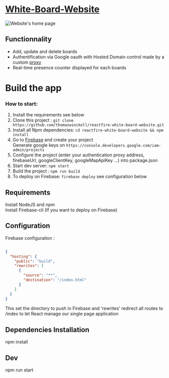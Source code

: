 [White-Board-Website](https://whiteboardtest.firebaseapp.com)
================================

![Website's home page](https://i.gyazo.com/eb5a78c522cb5a9012679ba53ac2269b.png)

Functionnality
-----------

* Add, update and delete boards
* Authentification via Google oauth with Hosted Domain control made by a custom [proxy](https://github.com/CremAlex/proxy-whiteboard)
* Real-time presence counter displayed for each boards


Build the app
=============

### How to start:

1. Install the requirements see below
2. Clone this project : `git clone https://github.com/thomaswinckell/reactfire-white-board-website.git`
3. Install all Npm dependencies: `cd reactfire-white-board-website && npm install`
4. Go to [Firebase](https://console.firebase.google.com) and create your project       
Generate google keys on `https://console.developers.google.com/iam-admin/projects`
5. Configure the project (enter your authentication proxy address, firebaseUrl, googleClientKey, googleMapApiKey ...) into package.json
6. Start dev server: `npm start`
6. Build the project : `npm run build`
7. To deploy on Firebase: `firebase deploy` see configuration below


Requirements
------------

Install NodeJS and npm     
Install Firebase-cli (If you want to deploy on Firebase)

Configuration
------------
 Firebase configuration : 
```json

{
  "hosting": {
    "public": "build",
    "rewrites": [
      {
        "source": "**",
        "destination": "/index.html"
      }
    ]
  }
}
```

This set the directory to push in Firebase and 'rewrites' redirect all routes to /index to let React manage our single page application

Dependencies Installation
------------
npm install

Dev
------------
npm run start
